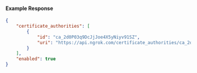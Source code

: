 <!-- Code generated for API Clients. DO NOT EDIT. -->

#### Example Response

```json
{
	"certificate_authorities": [
		{
			"id": "ca_2d0P03q9DcJjJoe4X5yNiyv91SZ",
			"uri": "https://api.ngrok.com/certificate_authorities/ca_2d0P03q9DcJjJoe4X5yNiyv91SZ"
		}
	],
	"enabled": true
}
```
